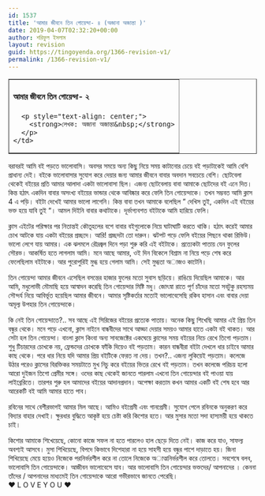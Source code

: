 ```yaml
---
id: 1537
title: 'আমার জীবনে তিন গোয়েন্দা- ৪ (অজানা অজান্তা )'
date: 2019-04-07T02:32:20+00:00
author: শরিফুল ইসলাম
layout: revision
guid: https://tingoyenda.org/1366-revision-v1/
permalink: /1366-revision-v1/
---
```

<table border="1">
  <tr>
    <td>
      <h4>
        <span><strong>আমার জীবনে তিন গোয়েন্দা- ২&nbsp;</strong></span>
      </h4>
      
      <p style="text-align: center;">
        <strong>লেখক: অজানা অজান্তা&nbsp;</strong>
      </p>
    </td>
  </tr>
</table>

বরাবরই আমি বই পড়তে ভালোবাসি। অবসর সময়ে অন্য কিছু নিয়ে সময় কাটানোর চেয়ে বই পড়াটাকেই আমি বেশি প্রাধান্য দেই। বইকে ভালোবাসার সুযোগ করে দেয়ার জন্য আমার জীবনে বাবার অবদান সবচেয়ে বেশি। ছোটবেলা থেকেই বইয়ের প্রতি আমার আলাদা একটা ভালোবাসা ছিল। এজন্য ছোটবেলায় বাবা আমাকে ছোটদের বই এনে দিত। কিন্ত হঠাৎ একদিন বাবার অসংখ্য বইয়ের ভান্ডার থেকে আবিষ্কার করে ফেলি তিন গোয়েন্দাকে। তখন সম্ভবত আমি ক্লাস 4 এ পড়ি। বইটা দেখেই আমার ভালো লাগেনি। কিন্ত বাবা তখন আমাকে বলেছিল &#8221; দেখিস তুই, একদিন এই বইয়ের ভক্ত হয়ে যাবি তুই &#8220;। আমল দিইনি বাবার কথাটাকে। দূর্ভাগ্যবশত বইটাকে আমি হারিয়ে ফেলি।

ক্লাস এইটের পরিক্ষার পর নিতান্তই কৌতূহলের বশে বাবার বইগুলোকে নিয়ে ঘাটাঘাটি করতে থাকি। হঠাৎ করেই আমার চোখ আটকে যায় একটা বইয়ের প্রচ্ছদে। আরি! প্রচ্ছদটা তো দারুন। ঝটপট পড়ে ফেলি বইয়ের পিছনে থাকা রিভিউ। ভালো লেগে যায় আমার। এক ঝলমলে রৌদ্রজ্বল দিনে পড়া শুরু করি এই বইটাকে। প্রত্যেকটা পাতায় যেন ফুলের সৌরভ। আকর্ষিত হতে লাগলাম আমি। মনে আছে আমার, ওই দিন বিকেলে বিশ্রাম না নিয়ে পড়ে শেষ করে ফেলেছিলাম বইটাকে। আর পুরোপুরিই মুগ্ধ হয়ে গেলাম আমি। সেই মুগ্ধতা অাজও কাটেনি।

তিন গোয়েন্দা আমার জীবনে এসেছিল বসন্তের হাজার ফুলের মতো সুবাস ছড়িয়ে। রাঙিয়ে দিয়েছিল আমাকে। আর আমি, মধুলোভী মৌমাছি হয়ে আস্বাদন করেছি তিন গোয়েন্দার মিষ্টি মধু। জোৎস্না রাতে পূর্ণ চাঁদের মতো সবটুকু রহস্যময় সৌন্দর্য নিয়ে আবির্ভূত হয়েছিল আমার জীবনে। আমার সৃষ্টিকর্তার মতোই ভালোবেসেছি রকিব হাসান এবং বাবার দেয়া অমূল্য উপহার তিন গোয়েন্দাকে।

কি নেই তিন গোয়েন্দাতে?.. সব আছে এই সিরিজের বইয়ের প্রত্যেক পাতায়। অনেক কিছু শিখেছি আমার এই প্রিয় তিন বন্ধুর থেকে। মনে পড়ে এখনো, ক্লাস নাইনে বান্ধবীদের সাথে আড্ডা দেয়ার সময়ও আমার হাতে একটা বই থাকত। আর সেটা হল তিন গোয়েন্দা। বাংলা ক্লাস কিংবা অন্য সাবজেক্টের একঘেয়ে ক্লাসের সময় বইয়ের নিচে রেখে তিগো পড়তাম। শুধু টিচারদের চোখকে নয়, ফ্রেন্ডদের চোখকে ফাঁকি দিয়েও বই পড়তাম। কারন বান্ধবীরা বইটা দেখলে ধার চাইবে আমার কাছ থেকে। পরে ধার নিয়ে যদি আমার প্রিয় বইটিকে ফেরত না দেয়। তখন?.. এজন্য লুকিয়েই পড়তাম। কলেজে উঠার পরেও ক্লাসের বিরক্তিকর সময়টাতে মুখ নিচু করে বইয়ের ভিতর রেখে বই পড়তাম। তখন কলেজে পরিচয় হলো আরো দুইজন তিগো প্রেমীর সঙ্গে। ওদের কাছ থেকেই জানতে পারলাম এখনো তিন গোয়েন্দার বই পাওয়া যায় লাইব্রেরিতে। তারপর শুরু হল আমাদের বইয়ের আদানপ্রদান। অপেক্ষা করতাম কখন আমার একটি বই শেষ হবে আর আরেকটি বই আমি আমার হাতে পাব।

রবিনের সাথে বেশীরভাগই আমার মিল আছে। আমিও বইপ্রেমী এবং গানপ্রেমী। সুযোগ পেলে রবিনকে অনুকরণ করে বিদ্যার বাহার দেখাই। ক্ষুরধার বুদ্ধিতে আকৃষ্ট হয়ে চেষ্টা করি কিশোর হতে। আর মুসার মতো সদা হাস্যময়ী হয়ে থাকতে চাই।

কিশোর আমাকে শিখেয়েছে, কোনো কাজে সফল না হতে পারলেও হাল ছেড়ে দিতে নেই। কাজ করে যাও, সাফল্য অবশ্যই আসবে। মুসা শিখিয়েছে, বিপদে কিভাবে দিশেহারা না হয়ে সাহসী হয়ে বন্ধুর পাশে দাড়াতে হয়। জিনা শিখিয়েছে মেয়ে হয়েও নিজেকে পরনির্ভরশীল করে না তোলে নিজেকে অাত্মনির্ভরশীল করে তোলতে। সবশেষে বলব, ভালোবাসি তিন গোয়েন্দাকে। আজীবন ভালোবেসে যাব। আর ভালোবাসি তিন গোয়েন্দার ভক্তদের/ আপনাদের । কেননা তাঁদের / আপনাদের মাধ্যমেই তিন গোয়েন্দাকে আরো গভীরভাবে জানতে পেরেছি।  
♥ L O V E Y O U ♥